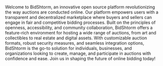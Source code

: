 Welcome to BidShtorm, an innovative open source platform revolutionizing the way auctions are conducted online. Our platform empowers users with a transparent and decentralized marketplace where buyers and sellers can engage in fair and competitive bidding processes. Built on the principles of openness, accessibility, and community collaboration, BidShtorm offers a feature-rich environment for hosting a wide range of auctions, from art and collectibles to real estate and digital assets. With customizable auction formats, robust security measures, and seamless integration options, BidShtorm is the go-to solution for individuals, businesses, and organizations looking to create, manage, and participate in auctions with confidence and ease. Join us in shaping the future of online bidding today!
